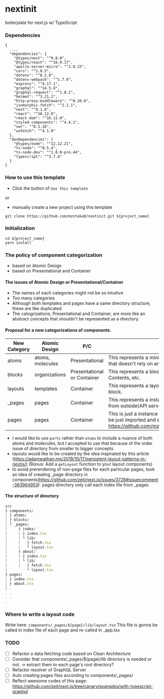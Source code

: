 # nextinit
boilerplate for next.js w/ TypeScript

### Dependencies
```
{
  ...,
  "dependencies": {
    "@types/next": "^9.0.0",
    "@types/react": "^16.9.17",
    "apollo-server-micro": "^2.9.15",
    "cors": "^2.8.5",
    "dotenv": "^8.2.0",
    "dotenv-webpack": "^1.7.0",
    "express": "^4.17.1",
    "graphql": "^14.5.8",
    "graphql-request": "^1.8.2",
    "helmet": "^3.21.2",
    "http-proxy-middleware": "^0.20.0",
    "isomorphic-fetch": "^2.2.1",
    "next": "^9.1.6",
    "react": "^16.12.0",
    "react-dom": "^16.12.0",
    "styled-components": "^4.4.1",
    "swr": "^0.1.16",
    "unfetch": "^4.1.0"
  },
  "devDependencies": {
    "@types/node": "^12.12.21",
    "ts-node": "^8.5.4",
    "ts-node-dev": "^1.0.0-pre.44",
    "typescript": "^3.7.4"
  }
}
```

### How to use this template
* Click the button of `Use this template`

or 

* manually create a new project using this template
```
git clone https://github.com/mzntaka0/nextinit.git ${project_name}
```

### Initialization
```
cd ${project_name}
yarn install
```


### The policy of component categorization
* based on Atomic Design
* based on Presentational and Container

#### The issues of Atomic Design or Presentational/Container
* The names of each categories might not be so intuitive
* Too many categories
* Although both templates and pages have a same directory structure, these are like duplicated.
* The catogrizations, Presentational and Container, are more like an abstract concepts that shouldn't be represented as a directory.

#### Proposal for a new categorizations of components.
|New Category|Atomic Design|P/C|description|
-----|-----|-----|-----
|atoms|atoms, molecules|Presentational|This represents a minimum part of component, only having local state that doesn't rely on anything|
|blocks|organizations|Presentational or Container|This represents a block of components, which could be Header, Footer, Contents, etc.|
|layouts|templates|Container|This represents a layout of the page. This is included in each page block.|
|\_pages|pages|Container|This represents a instance of each layouts, possibly fetching some data from outside(API server or local store)|
|pages|pages|Container|This is just a instance of \_pages(each \_pages/${page}/index.tsx would be just imported and exported. See an example here: https://github.com/mzntaka0/nextinit/blob/develop/src/pages/index.tsx |

* I would like to use `parts` rather than `atoms` to include a nuance of both atoms and molecules, but I accepted to use that because of the order issue of directory from smaller to bigger concepts.
* layouts would like to be created by the idea inspirated by this article (https://adamwathan.me/2019/10/17/persistent-layout-patterns-in-nextjs/) (Bonus: Add a `getLayout` function to your layout components)
* to avoid prerendering of non-page files for each particular pages, took an idea of creating \_page directory in components(https://github.com/zeit/next.js/issues/3728#issuecomment-363964953). pages directory only call each index file from \_pages

#### The structure of directory
```ts
src
├ components/
| ├ atoms/
| ├ blocks/
| └ _pages/
|     ├ index/
|     | ├ index.tsx
|     | └ lib/
|     |   ├ fetch.tsx
|     |   └ layout.tsx
|     ├ about/
|     | ├ index.tsx
|     | └ lib/
|     |   ├ fetch.tsx
|         └ layout.tsx
├ pages/
| ├ index.tsx
| ├ about.tsx
| .
. .
. .
.
```

### Where to write a layout code
Write here: `components/_pages/${page}/lib/layout.tsx`
This file is gonna be called in index file of each page and re-called in _app.tsx


### TODO
- [ ] Refactor a data fetching code based on Clean Architecture 
- [ ] Consider that components/\_pages/${page}/lib directory is needed or not. -> extract them to each page's root directory?
- [ ] Refactor resolver of GraphQL Server
- [ ] Auto creating pages files according to components/\_pages/
- [ ] Reflect awesome codes of this page: https://github.com/zeit/next.js/tree/canary/examples/with-typescript-graphql

